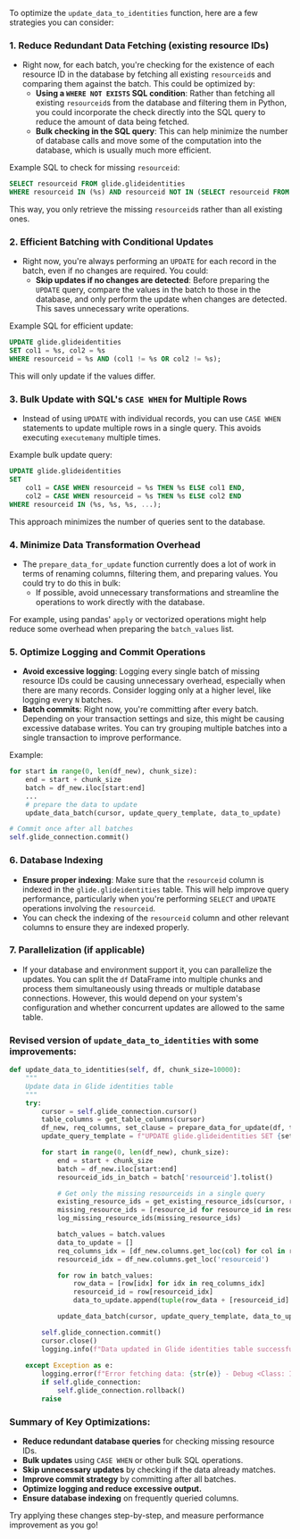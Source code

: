 To optimize the `update_data_to_identities` function, here are a few strategies you can consider:

### 1. **Reduce Redundant Data Fetching (existing resource IDs)**
   - Right now, for each batch, you're checking for the existence of each resource ID in the database by fetching all existing `resourceid`s and comparing them against the batch. This could be optimized by:
     - **Using a `WHERE NOT EXISTS` SQL condition**: Rather than fetching all existing `resourceid`s from the database and filtering them in Python, you could incorporate the check directly into the SQL query to reduce the amount of data being fetched.
     - **Bulk checking in the SQL query**: This can help minimize the number of database calls and move some of the computation into the database, which is usually much more efficient.

   Example SQL to check for missing `resourceid`:
   ```sql
   SELECT resourceid FROM glide.glideidentities 
   WHERE resourceid IN (%s) AND resourceid NOT IN (SELECT resourceid FROM glide.glideidentities);
   ```
   
   This way, you only retrieve the missing `resourceid`s rather than all existing ones.

### 2. **Efficient Batching with Conditional Updates**
   - Right now, you're always performing an `UPDATE` for each record in the batch, even if no changes are required. You could:
     - **Skip updates if no changes are detected**: Before preparing the `UPDATE` query, compare the values in the batch to those in the database, and only perform the update when changes are detected. This saves unnecessary write operations.

   Example SQL for efficient update:
   ```sql
   UPDATE glide.glideidentities 
   SET col1 = %s, col2 = %s
   WHERE resourceid = %s AND (col1 != %s OR col2 != %s);
   ```
   This will only update if the values differ.

### 3. **Bulk Update with SQL's `CASE WHEN` for Multiple Rows**
   - Instead of using `UPDATE` with individual records, you can use `CASE WHEN` statements to update multiple rows in a single query. This avoids executing `executemany` multiple times.

   Example bulk update query:
   ```sql
   UPDATE glide.glideidentities 
   SET 
       col1 = CASE WHEN resourceid = %s THEN %s ELSE col1 END,
       col2 = CASE WHEN resourceid = %s THEN %s ELSE col2 END
   WHERE resourceid IN (%s, %s, %s, ...);
   ```

   This approach minimizes the number of queries sent to the database.

### 4. **Minimize Data Transformation Overhead**
   - The `prepare_data_for_update` function currently does a lot of work in terms of renaming columns, filtering them, and preparing values. You could try to do this in bulk:
     - If possible, avoid unnecessary transformations and streamline the operations to work directly with the database.
   
   For example, using pandas' `apply` or vectorized operations might help reduce some overhead when preparing the `batch_values` list.

### 5. **Optimize Logging and Commit Operations**
   - **Avoid excessive logging**: Logging every single batch of missing resource IDs could be causing unnecessary overhead, especially when there are many records. Consider logging only at a higher level, like logging every `N` batches.
   - **Batch commits**: Right now, you're committing after every batch. Depending on your transaction settings and size, this might be causing excessive database writes. You can try grouping multiple batches into a single transaction to improve performance.

   Example:
   ```python
   for start in range(0, len(df_new), chunk_size):
       end = start + chunk_size
       batch = df_new.iloc[start:end]
       ...
       # prepare the data to update
       update_data_batch(cursor, update_query_template, data_to_update)
   
   # Commit once after all batches
   self.glide_connection.commit()
   ```

### 6. **Database Indexing**
   - **Ensure proper indexing**: Make sure that the `resourceid` column is indexed in the `glide.glideidentities` table. This will help improve query performance, particularly when you're performing `SELECT` and `UPDATE` operations involving the `resourceid`.
   - You can check the indexing of the `resourceid` column and other relevant columns to ensure they are indexed properly.

### 7. **Parallelization (if applicable)**
   - If your database and environment support it, you can parallelize the updates. You can split the `df` DataFrame into multiple chunks and process them simultaneously using threads or multiple database connections. However, this would depend on your system's configuration and whether concurrent updates are allowed to the same table.

### Revised version of `update_data_to_identities` with some improvements:

```python
def update_data_to_identities(self, df, chunk_size=10000):
    """
    Update data in Glide identities table
    """
    try:
        cursor = self.glide_connection.cursor()
        table_columns = get_table_columns(cursor)
        df_new, req_columns, set_clause = prepare_data_for_update(df, table_columns)
        update_query_template = f"UPDATE glide.glideidentities SET {set_clause} WHERE resourceid = %s AND ({' OR '.join([f'{col} != %s' for col in req_columns])})"

        for start in range(0, len(df_new), chunk_size):
            end = start + chunk_size
            batch = df_new.iloc[start:end]
            resourceid_ids_in_batch = batch['resourceid'].tolist()

            # Get only the missing resourceids in a single query
            existing_resource_ids = get_existing_resource_ids(cursor, resourceid_ids_in_batch)
            missing_resource_ids = [resource_id for resource_id in resourceid_ids_in_batch if resource_id not in existing_resource_ids]
            log_missing_resource_ids(missing_resource_ids)

            batch_values = batch.values
            data_to_update = []
            req_columns_idx = [df_new.columns.get_loc(col) for col in req_columns]
            resourceid_idx = df_new.columns.get_loc('resourceid')

            for row in batch_values:
                row_data = [row[idx] for idx in req_columns_idx]
                resourceid_id = row[resourceid_idx]
                data_to_update.append(tuple(row_data + [resourceid_id] * len(req_columns)))

            update_data_batch(cursor, update_query_template, data_to_update)

        self.glide_connection.commit()
        cursor.close()
        logging.info(f"Data updated in Glide identities table successfully for {len(df_new)} records.")
    
    except Exception as e:
        logging.error(f"Error fetching data: {str(e)} - Debug <Class: IAM DataExport | Method: update_data_to_identities()>")
        if self.glide_connection:
            self.glide_connection.rollback()
        raise
```

### Summary of Key Optimizations:
- **Reduce redundant database queries** for checking missing resource IDs.
- **Bulk updates** using `CASE WHEN` or other bulk SQL operations.
- **Skip unnecessary updates** by checking if the data already matches.
- **Improve commit strategy** by committing after all batches.
- **Optimize logging and reduce excessive output.**
- **Ensure database indexing** on frequently queried columns.

Try applying these changes step-by-step, and measure performance improvement as you go!
